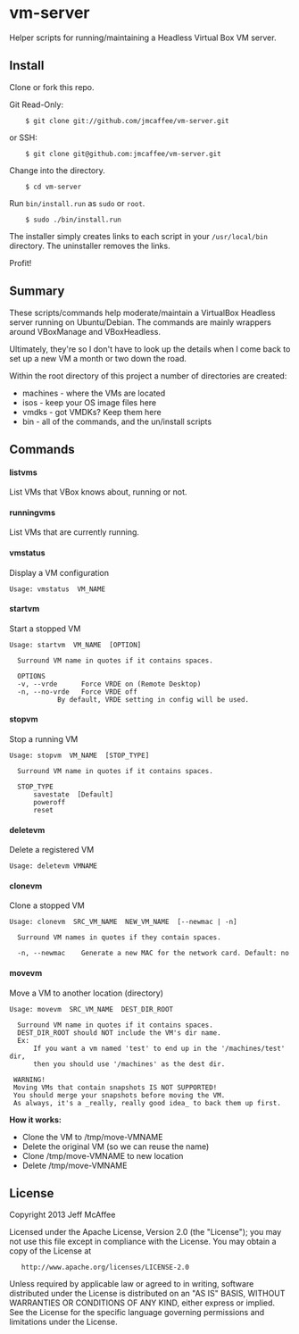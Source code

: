 vm-server
=========

Helper scripts for running/maintaining a Headless Virtual Box VM server.

Install
-------

Clone or fork this repo.

Git Read-Only:

        $ git clone git://github.com/jmcaffee/vm-server.git

or SSH:

        $ git clone git@github.com:jmcaffee/vm-server.git

Change into the directory.

        $ cd vm-server

Run `bin/install.run` as `sudo` or `root`.

        $ sudo ./bin/install.run

The installer simply creates links to each script in your `/usr/local/bin` directory.
The uninstaller removes the links.

Profit!

Summary
-------

These scripts/commands help moderate/maintain a VirtualBox Headless server
running on Ubuntu/Debian. The commands are mainly wrappers around
VBoxManage and VBoxHeadless.

Ultimately, they're so I don't have to look up the details when I come back
to set up a new VM a month or two down the road.

Within the root directory of this project a number of directories are
created:

+ machines - where the VMs are located
+ isos     - keep your OS image files here
+ vmdks    - got VMDKs? Keep them here
+ bin      - all of the commands, and the un/install scripts

Commands
--------

#### listvms

List VMs that VBox knows about, running or not.

#### runningvms

List VMs that are currently running.

#### vmstatus

Display a VM configuration

    Usage: vmstatus  VM_NAME

#### startvm

Start a stopped VM

    Usage: startvm  VM_NAME  [OPTION]
    
      Surround VM name in quotes if it contains spaces.
    
      OPTIONS
      -v, --vrde      Force VRDE on (Remote Desktop)
      -n, --no-vrde   Force VRDE off
                By default, VRDE setting in config will be used.

#### stopvm

Stop a running VM

    Usage: stopvm  VM_NAME  [STOP_TYPE]
    
      Surround VM name in quotes if it contains spaces.
    
      STOP_TYPE
          savestate  [Default]
          poweroff
          reset

#### deletevm

Delete a registered VM

    Usage: deletevm VMNAME

#### clonevm

Clone a stopped VM

    Usage: clonevm  SRC_VM_NAME  NEW_VM_NAME  [--newmac | -n]
    
      Surround VM names in quotes if they contain spaces.
    
      -n, --newmac    Generate a new MAC for the network card. Default: no

#### movevm

Move a VM to another location (directory)

    Usage: movevm  SRC_VM_NAME  DEST_DIR_ROOT
    
      Surround VM name in quotes if it contains spaces.
      DEST_DIR_ROOT should NOT include the VM's dir name.
      Ex:
          If you want a vm named 'test' to end up in the '/machines/test' dir,
          then you should use '/machines' as the dest dir.
    
     WARNING!
     Moving VMs that contain snapshots IS NOT SUPPORTED!
     You should merge your snapshots before moving the VM.
     As always, it's a _really, really good idea_ to back them up first.

__How it works:__

+ Clone the VM to /tmp/move-VMNAME
+ Delete the original VM (so we can reuse the name)
+ Clone /tmp/move-VMNAME to new location
+ Delete /tmp/move-VMNAME
    





License
-------
   Copyright 2013 Jeff McAffee

   Licensed under the Apache License, Version 2.0 (the "License");
   you may not use this file except in compliance with the License.
   You may obtain a copy of the License at

       http://www.apache.org/licenses/LICENSE-2.0

   Unless required by applicable law or agreed to in writing, software
   distributed under the License is distributed on an "AS IS" BASIS,
   WITHOUT WARRANTIES OR CONDITIONS OF ANY KIND, either express or implied.
   See the License for the specific language governing permissions and
   limitations under the License.

